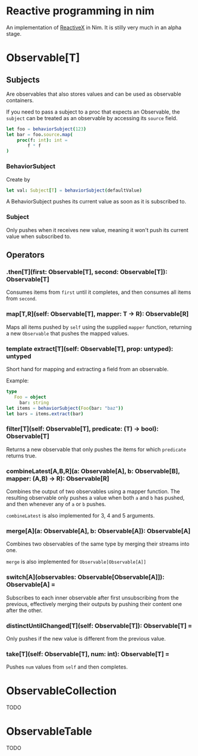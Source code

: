 # Reactive programming in nim

An implementation of [ReactiveX](http://reactivex.io/) in Nim. It is stilly very much in an alpha stage.

# Observable[T]

## Subjects

Are observables that also stores values and can be used as observable containers.

If you need to pass a subject to a proc that expects an Observable, the `subject` can be treated as an observable by accessing its `source` field.

```nim
let foo = behaviorSubject(123)
let bar = foo.source.map(
	proc(f: int): int =
		f * f
)
```

### BehaviorSubject

Create by

```nim
let val: Subject[T] = behaviorSubject(defaultValue)
```

A BehaviorSubject pushes its current value as soon as it is subscribed to.

### Subject

Only pushes when it receives new value, meaning it won't push its current value when subscribed to.

## Operators

### .then[T](first: Observable[T], second: Observable[T]): Observable[T]

Consumes items from `first` until it completes, and then consumes all items from `second`.

###  map[T,R](self: Observable[T], mapper: T -> R): Observable[R]

Maps all items pushed by `self` using the supplied `mapper` function, returning a new `Observable` that pushes the mapped values.

### template extract[T](self: Observable[T], prop: untyped): untyped

Short hand for mapping and extracting a field from an observable.

Example:
```nim
type
   Foo = object
     bar: string
let items = behaviorSubject(Foo(bar: "baz"))
let bars = items.extract(bar)
```

### filter[T](self: Observable[T], predicate: (T) -> bool): Observable[T]

Returns a new observable that only pushes the items for which `predicate` returns true.

### combineLatest[A,B,R](a: Observable[A], b: Observable[B], mapper: (A,B) -> R): Observable[R]

Combines the output of two observables using a mapper function. The resulting observable only pushes a value when both `a` and `b` has pushed, and then whenever any of `a` or `b` pushes.

`combineLatest` is also implemented for 3, 4 and 5 arguments.

### merge[A](a: Observable[A], b: Observable[A]): Observable[A]

Combines two observables of the same type by merging their streams into one.

`merge` is also implemented for `Observable[Observable[A]]`

### switch[A](observables: Observable[Observable[A]]): Observable[A] =

Subscribes to each inner observable after first unsubscribing from the previous, effectively merging their outputs by pushing their content one after the other.

### distinctUntilChanged[T](self: Observable[T]): Observable[T] =

Only pushes if the new value is different from the previous value.


### take[T](self: Observable[T], num: int): Observable[T] =

Pushes `num` values from `self` and then completes.

# ObservableCollection

TODO

# ObservableTable

TODO

